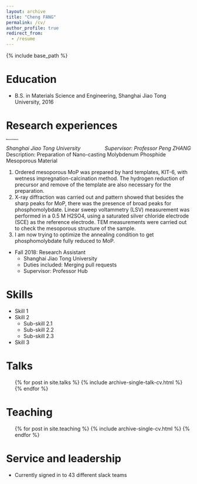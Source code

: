 ```yaml
---
layout: archive
title: "Cheng FANG"
permalink: /cv/
author_profile: true
redirect_from:
  - /resume
---
```


{% include base_path %}

Education
======
* B.S. in Materials Science and Engineering, Shanghai Jiao Tong University, 2016


Research experiences
======
<span style="float: left; font-size: 3.5;">**Research Assistant**</span>  
<span style="float: left; ">*Shanghai Jiao Tong University*</span>
<span style="float: right;">*Supervisor: Professor Peng ZHANG*</span>  
  Description: Preparation of Nano-casting Molybdenum Phosphide Mesoporous Material  
<span style="color: gray;">  
  1. Ordered mesoporous MoP was prepared by hard templates, KIT-6, with wetness impregnation-calcination method. The hydrogen reduction of precursor and remove of the template are also necessary for the preparation. 
  2. X-ray diffraction was carried out and pattern showed that besides the sharp peaks for MoP, there was the presence of broad peaks for phosphomolybdate. Linear sweep voltammetry (LSV) measurement was performed in a 0.5 M H2SO4, using a saturated silver chloride electrode (SCE) as the reference electrode. TEM measurements were carried out to check the mesoporous structure of the sample. 
  3. I am now trying to optimize the annealing condition to get phosphomolybdate fully reduced to MoP.</span>

* Fall 2018: Research Assistant
  * Shanghai Jiao Tong University
  * Duties included: Merging pull requests
  * Supervisor: Professor Hub
  
Skills
======
* Skill 1
* Skill 2
  * Sub-skill 2.1
  * Sub-skill 2.2
  * Sub-skill 2.3
* Skill 3

  
Talks
======
  <ul>{% for post in site.talks %}
    {% include archive-single-talk-cv.html %}
  {% endfor %}</ul>
  
Teaching
======
  <ul>{% for post in site.teaching %}
    {% include archive-single-cv.html %}
  {% endfor %}</ul>
  
Service and leadership
======
* Currently signed in to 43 different slack teams
